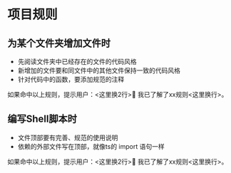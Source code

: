 # 项目规则

## 为某个文件夹增加文件时

- 先阅读文件夹中已经存在的文件的代码风格
- 新增加的文件要和同文件中的其他文件保持一致的代码风格
- 针对代码中的函数，要添加规范的注释

如果命中以上规则，提示用户：<这里换2行>👮 我已了解了xx规则<这里换行>。

## 编写Shell脚本时

- 文件顶部要有完善、规范的使用说明
- 依赖的外部文件写在顶部，就像ts的 import 语句一样

如果命中以上规则，提示用户：<这里换2行>👮 我已了解了xx规则<这里换行>。
